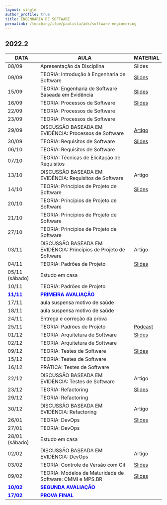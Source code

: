 ```yaml
---
layout: single
author_profile: true
title: ENGENHARIA DE SOFTWARE
permalink: /teaching/ifpe/paulista/ads/software-engineering
---
```


## 2022.2

|DATA|AULA|MATERIAL|
|---|---|---|
| 08/09 | Apresentação da Disciplina | Slides | 
| 09/09 | TEORIA: Introdução à Engenharia de Software | <a href="https://docs.google.com/presentation/d/1AYyIKxBV2FasXLQYF5Jj4pbkyRpwYLh1vgLhXDc6_Bk/edit" target="_blank">Slides</a> | 
| 15/09 | TEORIA: Engenharia de Software Baseada em Evidência | <a href="https://docs.google.com/presentation/d/1VC-ych2Ph0V_53g6oSFv2oEa58nzyo_Giyv5Xe3UfYw/edit?usp=sharing" target="_blank">Slides</a> |
| 16/09 | TEORIA: Processos de Software | <a href="https://docs.google.com/presentation/d/1lUlZ97iXmMJobH7ULTfAY-qsjS8Mca8devYfpQad1ps/edit" target="_blank">Slides</a> | 
| 22/09 | TEORIA: Processos de Software |  | 
| 23/09 | TEORIA: Processos de Software |  | 
| 29/09 | DISCUSSÃO BASEADA EM EVIDÊNCIA: Processos de Software | <a href="https://www.cin.ufpe.br/~in1037/AllFinal/SE40%20Hossain%202009.pdf" target="_blank">Artigo</a> | 
| 30/09 | TEORIA: Requisitos de Software | <a href="https://docs.google.com/presentation/d/10K4ikSw6veIi1z4e8LeE-tPUNgUPLwSzQT_KUdf390I/edit?usp=sharing" target="_blank">Slides</a> | 
| 06/10 | TEORIA: Requisitos de Software |  | 
| 07/10 | TEORIA: Técnicas de Elicitação de Requisitos |  | 
| 13/10 | DISCUSSÃO BASEADA EM EVIDÊNCIA: Requisitos de Software | Artigo | 
| 14/10 | TEORIA: Princípios de Projeto de Software | <a href="https://docs.google.com/presentation/d/1QK9PNf7F4jv4cNDEGdB54z7YZV7uOYg-QO6FN2YUYtk/edit" target="_blank">Slides</a> | 
| 20/10 | TEORIA: Princípios de Projeto de Software |  | 
| 21/10 | TEORIA: Princípios de Projeto de Software |  | 
| 27/10 | TEORIA: Princípios de Projeto de Software |  | 
| 03/11 | DISCUSSÃO BASEADA EM EVIDÊNCIA: Princípios de Projeto de Software | Artigo | 
| 04/11 | TEORIA: Padrões de Projeto | <a href="https://docs.google.com/presentation/d/1bfC86OOt-9jpPO5Y6hB6XeLl69mVXAhKkwGduZglCPo/edit" target="_blank">Slides</a> | 
| 05/11 (sábado) | Estudo em casa |  | 
| 10/11 | TEORIA: Padrões de Projeto |  | 
| <span style="color:blue">**11/11**</span> | <span style="color:blue">**PRIMEIRA AVALIAÇÃO**</span> | | 
| 17/11 | aula suspensa motivo de saúde |  | 
| 18/11 | aula suspensa motivo de saúde |  | 
| 24/11 | Entrega e correção da prova | | 
| 25/11 | TEORIA: Padrões de Projeto | <a href="https://anchor.fm/hidevpodcast/episodes/Padres-de-Software---Eduardo-Guerra---TCNICAS-4-ei70mq" target="_blank">Podcast</a> | 
| 01/12 | TEORIA: Arquitetura de Software | <a href="https://docs.google.com/presentation/d/1zgXK9AtNpdzBAdnxr1f7YPCYxKODhW6CcuYv3G_SCp8/edit?usp=sharing" target="_blank">Slides</a> | 
| 02/12 | TEORIA: Arquitetura de Software |  | 
| 09/12 | TEORIA: Testes de Software | <a href="https://docs.google.com/presentation/d/1gNoRwDd1UqjymaJIUlsuvGzKF4kVeAo4fnjTTBrs4g0/edit?usp=sharing" target="_blank">Slides</a> | 
| 15/12 | TEORIA: Testes de Software |  | 
| 16/12 | PRÁTICA: Testes de Software |  | 
| 22/12 | DISCUSSÃO BASEADA EM EVIDÊNCIA: Testes de Software | Artigo |
| 23/12 | TEORIA: Refactoring | <a href="https://docs.google.com/presentation/d/1Hkf6RuuPLRVdNHOnE1e4_gMVGUKpGRU4G2y1LQlNWfQ/edit?usp=sharing" target="_blank">Slides</a> | 
| 29/12 | TEORIA: Refactoring |  | 
| 30/12 | DISCUSSÃO BASEADA EM EVIDÊNCIA: Refactoring | Artigo | 
| 26/01 | TEORIA: DevOps | <a href="https://docs.google.com/presentation/d/1sfjmDSnQITamFGsiYnCQY0mllz1SRmpOkvsQP70Lb68/edit?usp=sharing" target="_blank">Slides</a> | 
| 27/01 | TEORIA: DevOps |  | 
| 28/01 (sábado) | Estudo em casa | |
| 02/02 | DISCUSSÃO BASEADA EM EVIDÊNCIA: DevOps | Artigo | 
| 03/02 | TEORIA: Controle de Versão com Git | <a href="https://docs.google.com/presentation/d/1krUvmN_d-jWH19EKWHK0sEm_yW2OV41u-oufFIqMHCE/edit?usp=sharing" target="_blank">Slides</a> | 
| 09/02 | TEORIA: Modelos de Maturidade de Software: CMMI e MPS.BR | <a href="" target="_blank">Slides</a> | 
| <span style="color:blue">**10/02**</span> | <span style="color:blue">**SEGUNDA AVALIAÇÃO**</span> | | 
| <span style="color:blue">**17/02**</span> | <span style="color:blue">**PROVA FINAL**</span>
